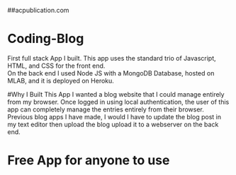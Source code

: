 ##acpublication.com
# Coding-Blog
First full stack App I built.  This app uses the standard trio of Javascript, HTML, and CSS for the front end.  
On the back end I used Node JS with a MongoDB Database, hosted on MLAB, and it is deployed on Heroku.   

#Why I Built This App
I wanted a blog website that I could manage entirely from my browser. Once logged in using local authentication, the user of this app can completely manage
the entries entirely from their browser.  Previous blog apps I have made, I would I have to update the blog post in my text editor then upload the blog
upload it to a webserver on the back end.  

# Free App for anyone to use
